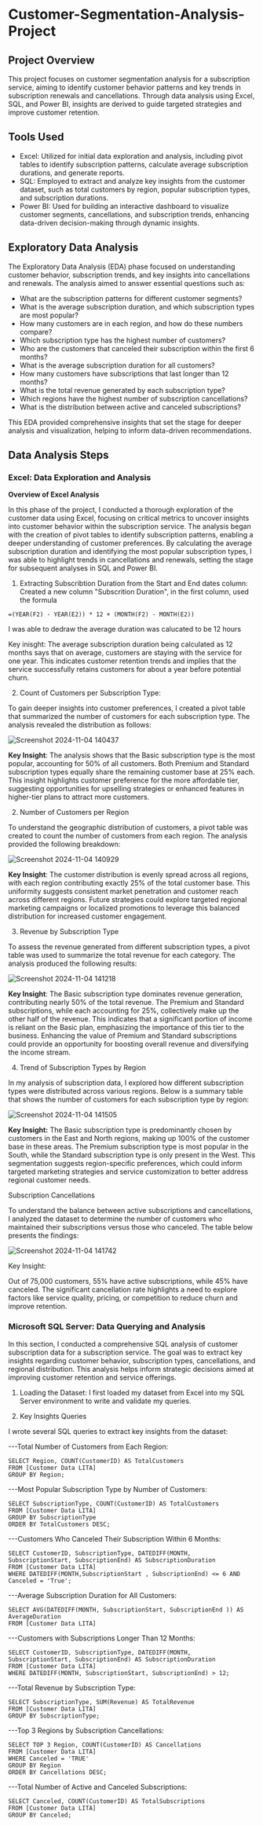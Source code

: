 # Customer-Segmentation-Analysis-Project

## Project Overview
This project focuses on customer segmentation analysis for a subscription service, aiming to identify customer behavior patterns and key trends in subscription renewals and cancellations. Through data analysis using Excel, SQL, and Power BI, insights are derived to guide targeted strategies and improve customer retention.

## Tools Used

- Excel: Utilized for initial data exploration and analysis, including pivot tables to identify subscription patterns, calculate average subscription durations, and generate reports.
- SQL: Employed to extract and analyze key insights from the customer dataset, such as total customers by region, popular subscription types, and subscription durations.
- Power BI: Used for building an interactive dashboard to visualize customer segments, cancellations, and subscription trends, enhancing data-driven decision-making through dynamic insights.

## Exploratory Data Analysis

The Exploratory Data Analysis (EDA) phase focused on understanding customer behavior, subscription trends, and key insights into cancellations and renewals. The analysis aimed to answer essential questions such as:

- What are the subscription patterns for different customer segments?
- What is the average subscription duration, and which subscription types are most popular?
- How many customers are in each region, and how do these numbers compare?
- Which subscription type has the highest number of customers?
- Who are the customers that canceled their subscription within the first 6 months?
- What is the average subscription duration for all customers?
- How many customers have subscriptions that last longer than 12 months?
- What is the total revenue generated by each subscription type?
- Which regions have the highest number of subscription cancellations?
- What is the distribution between active and canceled subscriptions?

This EDA provided comprehensive insights that set the stage for deeper analysis and visualization, helping to inform data-driven recommendations.

## Data Analysis Steps

### Excel: Data Exploration and Analysis

**Overview of Excel Analysis**

In this phase of the project, I conducted a thorough exploration of the customer data using Excel, focusing on critical metrics to uncover insights into customer behavior within the subscription service. The analysis began with the creation of pivot tables to identify subscription patterns, enabling a deeper understanding of customer preferences. By calculating the average subscription duration and identifying the most popular subscription types, I was able to highlight trends in cancellations and renewals, setting the stage for subsequent analyses in SQL and Power BI.

1. Extracting Subscribtion Duration from the Start and End dates column: Created a new column "Subscrition Duration", in the first column, used the formula

```
=(YEAR(F2) - YEAR(E2)) * 12 + (MONTH(F2) - MONTH(E2))
```

I was able to dedraw the average duration was calucated to be 12 hours 

Key inisght: The average subscription duration being calculated as 12 months says that on average, customers are staying with the service for one year. This indicates customer retention trends and implies that the service successfully retains customers for about a year before potential churn.

2. Count of Customers per Subscription Type:

To gain deeper insights into customer preferences, I created a pivot table that summarized the number of customers for each subscription type. The analysis revealed the distribution as follows:


![Screenshot 2024-11-04 140437](https://github.com/user-attachments/assets/e0eb6cb9-01dc-4cd0-a611-7f70d60535a0)


**Key Insight**: The analysis shows that the Basic subscription type is the most popular, accounting for 50% of all customers. Both Premium and Standard subscription types equally share the remaining customer base at 25% each. This insight highlights customer preference for the more affordable tier, suggesting opportunities for upselling strategies or enhanced features in higher-tier plans to attract more customers.

2. Number of Customers per Region

To understand the geographic distribution of customers, a pivot table was created to count the number of customers from each region. The analysis provided the following breakdown:

![Screenshot 2024-11-04 140929](https://github.com/user-attachments/assets/1202c826-7eb4-47b9-b57b-384cdc5e063f)

**Key Insight**: The customer distribution is evenly spread across all regions, with each region contributing exactly 25% of the total customer base. This uniformity suggests consistent market penetration and customer reach across different regions. Future strategies could explore targeted regional marketing campaigns or localized promotions to leverage this balanced distribution for increased customer engagement.


3. Revenue by Subscription Type

To assess the revenue generated from different subscription types, a pivot table was used to summarize the total revenue for each category. The analysis produced the following results:


![Screenshot 2024-11-04 141218](https://github.com/user-attachments/assets/212db425-e507-44f8-b66f-abab2e1a2b7c)

**Key Insight**: The Basic subscription type dominates revenue generation, contributing nearly 50% of the total revenue. The Premium and Standard subscriptions, while each accounting for 25%, collectively make up the other half of the revenue. This indicates that a significant portion of income is reliant on the Basic plan, emphasizing the importance of this tier to the business. Enhancing the value of Premium and Standard subscriptions could provide an opportunity for boosting overall revenue and diversifying the income stream.

4. Trend of Subscription Types by Region

In my analysis of subscription data, I explored how different subscription types were distributed across various regions. Below is a summary table that shows the number of customers for each subscription type by region:


![Screenshot 2024-11-04 141505](https://github.com/user-attachments/assets/30136cdd-1f7d-4fef-bc3f-ede5f158633f)


**Key Insight:** The Basic subscription type is predominantly chosen by customers in the East and North regions, making up 100% of the customer base in these areas. The Premium subscription type is most popular in the South, while the Standard subscription type is only present in the West. This segmentation suggests region-specific preferences, which could inform targeted marketing strategies and service customization to better address regional customer needs.

Subscription Cancellations

To understand the balance between active subscriptions and cancellations, I analyzed the dataset to determine the number of customers who maintained their subscriptions versus those who canceled. The table below presents the findings:


![Screenshot 2024-11-04 141742](https://github.com/user-attachments/assets/25094b8b-29fd-412d-840b-e2816aa6212b)


Key Insight:

Out of 75,000 customers, 55% have active subscriptions, while 45% have canceled. The significant cancellation rate highlights a need to explore factors like service quality, pricing, or competition to reduce churn and improve retention.


### Microsoft SQL Server: Data Querying and Analysis
In this section, I conducted a comprehensive SQL analysis of customer subscription data for a subscription service. The goal was to extract key insights regarding customer behavior, subscription types, cancellations, and regional distribution. This analysis helps inform strategic decisions aimed at improving customer retention and service offerings.

1. Loading the Dataset: I first loaded my dataset from Excel into my SQL Server environment to write and validate my queries.

2. Key Insights Queries

I wrote several SQL queries to extract key insights from the dataset:

---Total Number of Customers from Each Region:

```
SELECT Region, COUNT(CustomerID) AS TotalCustomers
FROM [Customer Data LITA]
GROUP BY Region;
```

---Most Popular Subscription Type by Number of Customers:

```
SELECT SubscriptionType, COUNT(CustomerID) AS TotalCustomers
FROM [Customer Data LITA]
GROUP BY SubscriptionType
ORDER BY TotalCustomers DESC;
```

---Customers Who Canceled Their Subscription Within 6 Months:

```
SELECT CustomerID, SubscriptionType, DATEDIFF(MONTH, SubscriptionStart, SubscriptionEnd) AS SubscriptionDuration
FROM [Customer Data LITA]
WHERE DATEDIFF(MONTH,SubscriptionStart , SubscriptionEnd) <= 6 AND Canceled = 'True';
```

---Average Subscription Duration for All Customers:

```
SELECT AVG(DATEDIFF(MONTH, SubscriptionStart, SubscriptionEnd )) AS AverageDuration
FROM [Customer Data LITA]
```

---Customers with Subscriptions Longer Than 12 Months:

```
SELECT CustomerID, SubscriptionType, DATEDIFF(MONTH, SubscriptionStart, SubscriptionEnd) AS SubscriptionDuration
FROM [Customer Data LITA]
WHERE DATEDIFF(MONTH, SubscriptionStart, SubscriptionEnd) > 12;
```

---Total Revenue by Subscription Type:

```
SELECT SubscriptionType, SUM(Revenue) AS TotalRevenue
FROM [Customer Data LITA]
GROUP BY SubscriptionType;
```

---Top 3 Regions by Subscription Cancellations:

```
SELECT TOP 3 Region, COUNT(CustomerID) AS Cancellations
FROM [Customer Data LITA]
WHERE Canceled = 'TRUE'
GROUP BY Region
ORDER BY Cancellations DESC;
```

---Total Number of Active and Canceled Subscriptions:

```
SELECT Canceled, COUNT(CustomerID) AS TotalSubscriptions
FROM [Customer Data LITA]
GROUP BY Canceled;
```
















